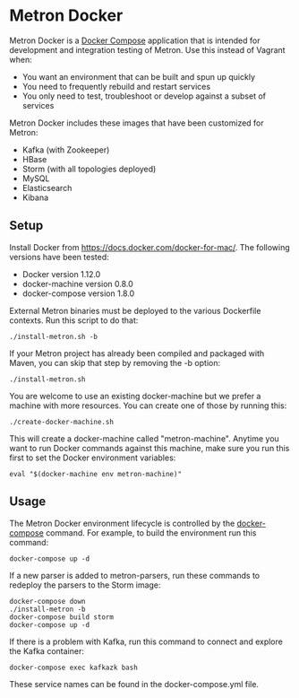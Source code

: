 # Metron Docker

Metron Docker is a [Docker Compose](https://docs.docker.com/compose/overview/) application that is intended for development and integration testing of Metron.  Use this instead of Vagrant when:
  
  - You want an environment that can be built and spun up quickly
  - You need to frequently rebuild and restart services
  - You only need to test, troubleshoot or develop against a subset of services
  
Metron Docker includes these images that have been customized for Metron:

  - Kafka (with Zookeeper)
  - HBase
  - Storm (with all topologies deployed)
  - MySQL
  - Elasticsearch
  - Kibana

Setup
-----

Install Docker from https://docs.docker.com/docker-for-mac/.  The following versions have been tested:

  - Docker version 1.12.0
  - docker-machine version 0.8.0
  - docker-compose version 1.8.0
  
External Metron binaries must be deployed to the various Dockerfile contexts.  Run this script to do that:
```
./install-metron.sh -b
```

If your Metron project has already been compiled and packaged with Maven, you can skip that step by removing the -b option:
```
./install-metron.sh
```

You are welcome to use an existing docker-machine but we prefer a machine with more resources.  You can create one of those by running this:
```
./create-docker-machine.sh
```

This will create a docker-machine called "metron-machine".  Anytime you want to run Docker commands against this machine, make sure you run this first to set the Docker environment variables:
```
eval "$(docker-machine env metron-machine)"
```

Usage
-----

The Metron Docker environment lifecycle is controlled by the [docker-compose](https://docs.docker.com/compose/reference/overview/) command.  For example, to build the environment run this command:
```
docker-compose up -d
```

If a new parser is added to metron-parsers, run these commands to redeploy the parsers to the Storm image:
```
docker-compose down
./install-metron -b
docker-compose build storm
docker-compose up -d
```

If there is a problem with Kafka, run this command to connect and explore the Kafka container:
```
docker-compose exec kafkazk bash
```

These service names can be found in the docker-compose.yml file.